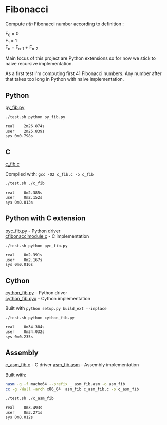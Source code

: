 # Fibonacci

Compute *nth* Fibonacci number according to definition :

F<sub>0</sub> = 0  
F<sub>1</sub> = 1  
F<sub>n</sub> = F<sub>n-1</sub> + F<sub>n-2</sub>

Main focus of this project are Python extensions so for now we stick to naive recursive implementation.

As a first test I'm computing first 41 Fibonacci numbers. Any number after that takes too long in Python with naive implementation.

## Python

[py_fib.py](https://github.com/msztylko/python-extensions/blob/master/fibonacci/py_fib.py)

```bash
./test.sh python py_fib.py                                                     

real	2m26.874s
user	2m25.839s
sys	0m0.798s
```

## C

[c_fib.c](https://github.com/msztylko/python-extensions/blob/master/fibonacci/c_fib.c)

Compiled with: `gcc -O2 c_fib.c -o c_fib`

```bash
./test.sh ./c_fib                                                              

real	0m2.385s
user	0m2.152s
sys	0m0.013s
```

## Python with C extension

[pyc_fib.py](https://github.com/msztylko/python-extensions/blob/master/fibonacci/pyc_fib.py) - Python driver  
[cfibonaccimodule.c](https://github.com/msztylko/python-extensions/blob/master/fibonacci/cfibonaccimodule.c) - C implementation

```bash
./test.sh python pyc_fib.py                                                     

real	0m2.391s
user	0m2.167s
sys	0m0.016s
```

## Cython

[cython_fib.py](https://github.com/msztylko/python-extensions/blob/master/fibonacci/cython_fib.py) - Python driver  
[cython_fib.pyx](https://github.com/msztylko/python-extensions/blob/master/fibonacci/cython_fib.pyx) - Cython implementation

Built with `python setup.py build_ext --inplace`

```bash
./test.sh python cython_fib.py                                                 

real	0m34.384s
user	0m34.032s
sys	0m0.235s
```

## Assembly

[c_asm_fib.c](https://github.com/msztylko/python-extensions/blob/master/fibonacci/c_asm_fib.c) - C driver
[asm_fib.asm](https://github.com/msztylko/python-extensions/blob/master/fibonacci/asm_fib.asm) - Assembly implementation

Built with:
```bash
nasm -g -f macho64 --prefix _ asm_fib.asm -o asm_fib
cc -g -Wall -arch x86_64  asm_fib c_asm_fib.c -o c_asm_fib
```

```bash
./test.sh ./c_asm_fib                                                              

real	0m3.493s
user	0m3.271s
sys	0m0.012s
```
